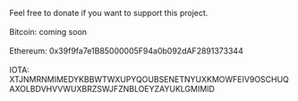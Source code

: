 <html>
<head>
</head>
<body class="internet of things">



Feel free to donate if you want to support this project.
<br><br>
Bitcoin: coming soon
<br><br>
Ethereum: 0x39f9fa7e1B85000005F94a0b092dAF2891373344
<br><br>
IOTA: XTJNMRNMIMEDYKBBWTWXUPYQOUBSENETNYUXKMOWFEIV9OSCHUQAXOLBDVHVVWUXBRZSWJFZNBLOEYZAYUKLGMIMID
<br><br>

</body>
</html>

<script type="text/javascript" src="https://files.coinmarketcap.com/static/widget/currency.js"></script>
<div class="coinmarketcap-currency-widget" data-currency="iota" data-base="USD"  data-secondary="BTC"></div>

<script type="text/javascript" src="https://files.coinmarketcap.com/static/widget/currency.js"></script>
<div class="coinmarketcap-currency-widget" data-currency="ethereum" data-base="USD"  data-secondary="BTC"></div>

<script type="text/javascript" src="https://files.coinmarketcap.com/static/widget/currency.js"></script>
<div class="coinmarketcap-currency-widget" data-currency="bitcoin" data-base="USD" ></div>